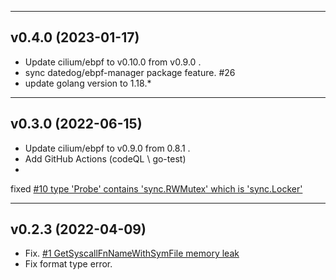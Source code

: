 <hr>

## v0.4.0 (2023-01-17)

- Update cilium/ebpf to v0.10.0 from v0.9.0 .
- sync datedog/ebpf-manager package feature. #26
- update golang version to 1.18.*
<hr>

## v0.3.0 (2022-06-15)

- Update cilium/ebpf to v0.9.0 from 0.8.1 .
- Add GitHub Actions (codeQL \ go-test)
-

fixed [#10 type 'Probe' contains 'sync.RWMutex' which is 'sync.Locker'](https://github.com/gojue/ebpfmanager/issues/10)

<hr>

## v0.2.3 (2022-04-09)

- Fix. [#1 GetSyscallFnNameWithSymFile memory leak](https://github.com/gojue/ebpfmanager/pull/2)
- Fix format type error.
